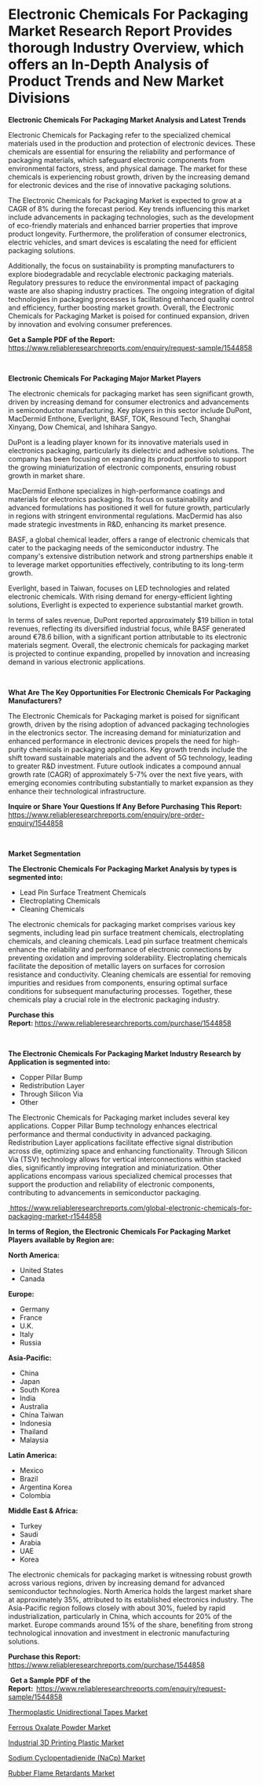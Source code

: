 <p><h1>Electronic Chemicals For Packaging Market Research Report Provides thorough Industry Overview, which offers an In-Depth Analysis of Product Trends and New Market Divisions</h1></p><p><strong>Electronic Chemicals For Packaging Market Analysis and Latest Trends</strong></p>
<p><p>Electronic Chemicals for Packaging refer to the specialized chemical materials used in the production and protection of electronic devices. These chemicals are essential for ensuring the reliability and performance of packaging materials, which safeguard electronic components from environmental factors, stress, and physical damage. The market for these chemicals is experiencing robust growth, driven by the increasing demand for electronic devices and the rise of innovative packaging solutions.</p><p>The Electronic Chemicals for Packaging Market is expected to grow at a CAGR of 8% during the forecast period. Key trends influencing this market include advancements in packaging technologies, such as the development of eco-friendly materials and enhanced barrier properties that improve product longevity. Furthermore, the proliferation of consumer electronics, electric vehicles, and smart devices is escalating the need for efficient packaging solutions.</p><p>Additionally, the focus on sustainability is prompting manufacturers to explore biodegradable and recyclable electronic packaging materials. Regulatory pressures to reduce the environmental impact of packaging waste are also shaping industry practices. The ongoing integration of digital technologies in packaging processes is facilitating enhanced quality control and efficiency, further boosting market growth. Overall, the Electronic Chemicals for Packaging Market is poised for continued expansion, driven by innovation and evolving consumer preferences.</p></p>
<p><strong>Get a Sample PDF of the Report:&nbsp;</strong> <a href="https://www.reliableresearchreports.com/enquiry/request-sample/1544858?utm_campaign=36&utm_medium=2&utm_source=Github&utm_content=ia&utm_term=02042025&utm_id=electronic-chemicals-for-packaging">https://www.reliableresearchreports.com/enquiry/request-sample/1544858</a></p>
<p>&nbsp;</p>
<p><strong>Electronic Chemicals For Packaging Major Market Players</strong></p>
<p><p>The electronic chemicals for packaging market has seen significant growth, driven by increasing demand for consumer electronics and advancements in semiconductor manufacturing. Key players in this sector include DuPont, MacDermid Enthone, Everlight, BASF, TOK, Resound Tech, Shanghai Xinyang, Dow Chemical, and Ishihara Sangyo.</p><p>DuPont is a leading player known for its innovative materials used in electronics packaging, particularly its dielectric and adhesive solutions. The company has been focusing on expanding its product portfolio to support the growing miniaturization of electronic components, ensuring robust growth in market share.</p><p>MacDermid Enthone specializes in high-performance coatings and materials for electronics packaging. Its focus on sustainability and advanced formulations has positioned it well for future growth, particularly in regions with stringent environmental regulations. MacDermid has also made strategic investments in R&D, enhancing its market presence.</p><p>BASF, a global chemical leader, offers a range of electronic chemicals that cater to the packaging needs of the semiconductor industry. The company's extensive distribution network and strong partnerships enable it to leverage market opportunities effectively, contributing to its long-term growth.</p><p>Everlight, based in Taiwan, focuses on LED technologies and related electronic chemicals. With rising demand for energy-efficient lighting solutions, Everlight is expected to experience substantial market growth.</p><p>In terms of sales revenue, DuPont reported approximately $19 billion in total revenues, reflecting its diversified industrial focus, while BASF generated around €78.6 billion, with a significant portion attributable to its electronic materials segment. Overall, the electronic chemicals for packaging market is projected to continue expanding, propelled by innovation and increasing demand in various electronic applications.</p></p>
<p>&nbsp;</p>
<p><strong>What Are The Key Opportunities For Electronic Chemicals For Packaging Manufacturers?</strong></p>
<p><p>The Electronic Chemicals for Packaging market is poised for significant growth, driven by the rising adoption of advanced packaging technologies in the electronics sector. The increasing demand for miniaturization and enhanced performance in electronic devices propels the need for high-purity chemicals in packaging applications. Key growth trends include the shift toward sustainable materials and the advent of 5G technology, leading to greater R&D investment. Future outlook indicates a compound annual growth rate (CAGR) of approximately 5-7% over the next five years, with emerging economies contributing substantially to market expansion as they enhance their technological infrastructure.</p></p>
<p><strong>Inquire or Share Your Questions If Any Before Purchasing This Report:</strong> <a href="https://www.reliableresearchreports.com/enquiry/pre-order-enquiry/1544858?utm_campaign=36&utm_medium=2&utm_source=Github&utm_content=ia&utm_term=02042025&utm_id=electronic-chemicals-for-packaging">https://www.reliableresearchreports.com/enquiry/pre-order-enquiry/1544858</a></p>
<p>&nbsp;</p>
<p><strong>Market Segmentation</strong></p>
<p><strong>The Electronic Chemicals For Packaging Market Analysis by types is segmented into:</strong></p>
<p><ul><li>Lead Pin Surface Treatment Chemicals</li><li>Electroplating Chemicals</li><li>Cleaning Chemicals</li></ul></p>
<p><p>The electronic chemicals for packaging market comprises various key segments, including lead pin surface treatment chemicals, electroplating chemicals, and cleaning chemicals. Lead pin surface treatment chemicals enhance the reliability and performance of electronic connections by preventing oxidation and improving solderability. Electroplating chemicals facilitate the deposition of metallic layers on surfaces for corrosion resistance and conductivity. Cleaning chemicals are essential for removing impurities and residues from components, ensuring optimal surface conditions for subsequent manufacturing processes. Together, these chemicals play a crucial role in the electronic packaging industry.</p></p>
<p><strong>Purchase this Report:&nbsp;</strong><a href="https://www.reliableresearchreports.com/purchase/1544858?utm_campaign=36&utm_medium=2&utm_source=Github&utm_content=ia&utm_term=02042025&utm_id=electronic-chemicals-for-packaging">https://www.reliableresearchreports.com/purchase/1544858</a></p>
<p>&nbsp;</p>
<p><strong>The Electronic Chemicals For Packaging Market Industry Research by Application is segmented into:</strong></p>
<p><ul><li>Copper Pillar Bump</li><li>Redistribution Layer</li><li>Through Silicon Via</li><li>Other</li></ul></p>
<p><p>The Electronic Chemicals for Packaging market includes several key applications. Copper Pillar Bump technology enhances electrical performance and thermal conductivity in advanced packaging. Redistribution Layer applications facilitate effective signal distribution across die, optimizing space and enhancing functionality. Through Silicon Via (TSV) technology allows for vertical interconnections within stacked dies, significantly improving integration and miniaturization. Other applications encompass various specialized chemical processes that support the production and reliability of electronic components, contributing to advancements in semiconductor packaging.</p></p>
<p><a href="https://www.reliableresearchreports.com/global-electronic-chemicals-for-packaging-market-r1544858?utm_campaign=36&utm_medium=2&utm_source=Github&utm_content=ia&utm_term=02042025&utm_id=electronic-chemicals-for-packaging">&nbsp;https://www.reliableresearchreports.com/global-electronic-chemicals-for-packaging-market-r1544858</a></p>
<p><strong>In terms of Region, the Electronic Chemicals For Packaging Market Players available by Region are:</strong></p>
<p>
    <p> <strong> North America: </strong>
        <ul>
            <li>United States</li>
            <li>Canada</li>
        </ul>
        </p> 
    <p> <strong> Europe: </strong>
        <ul>
            <li>Germany</li>
            <li>France</li>
            <li>U.K.</li>
            <li>Italy</li>
            <li>Russia</li>
        </ul>
        </p> 
    <p> <strong> Asia-Pacific: </strong>
        <ul>
            <li>China</li>
            <li>Japan</li>
            <li>South Korea</li>
            <li>India</li>
            <li>Australia</li>
            <li>China Taiwan</li>
            <li>Indonesia</li>
            <li>Thailand</li>
            <li>Malaysia</li>
        </ul>
        </p> 
    <p> <strong> Latin America: </strong>
        <ul>
            <li>Mexico</li>
            <li>Brazil</li>
            <li>Argentina Korea</li>
            <li>Colombia</li>
        </ul>
        </p> 
    <p> <strong> Middle East & Africa: </strong>
        <ul>
            <li>Turkey</li>
            <li>Saudi</li>
            <li>Arabia</li>
            <li>UAE</li>
            <li>Korea</li>
        </ul>
    </p>
    </p>
<p><p>The electronic chemicals for packaging market is witnessing robust growth across various regions, driven by increasing demand for advanced semiconductor technologies. North America holds the largest market share at approximately 35%, attributed to its established electronics industry. The Asia-Pacific region follows closely with about 30%, fueled by rapid industrialization, particularly in China, which accounts for 20% of the market. Europe commands around 15% of the share, benefiting from strong technological innovation and investment in electronic manufacturing solutions.</p></p>
<p><strong>Purchase this Report: </strong><a href="https://www.reliableresearchreports.com/purchase/1544858?utm_campaign=36&utm_medium=2&utm_source=Github&utm_content=ia&utm_term=02042025&utm_id=electronic-chemicals-for-packaging">https://www.reliableresearchreports.com/purchase/1544858</a></p>
<p>&nbsp;<strong>Get a Sample PDF of the Report:&nbsp;&nbsp;</strong><a href="https://www.reliableresearchreports.com/enquiry/request-sample/1544858?utm_campaign=36&utm_medium=2&utm_source=Github&utm_content=ia&utm_term=02042025&utm_id=electronic-chemicals-for-packaging">https://www.reliableresearchreports.com/enquiry/request-sample/1544858</a></p>
<p><strong></strong></p>
<p><p><a href="https://github.com/nwokechock6s/Market-Research-Report-List-1/blob/main/thermoplastic-unidirectional-tapes-market.md?utm_campaign=36&utm_medium=2&utm_source=Github&utm_content=ia&utm_term=02042025&utm_id=electronic-chemicals-for-packaging">Thermoplastic Unidirectional Tapes Market</a></p><p><a href="https://github.com/boudykodumi/Market-Research-Report-List-1/blob/main/ferrous-oxalate-powder-market.md?utm_campaign=36&utm_medium=2&utm_source=Github&utm_content=ia&utm_term=02042025&utm_id=electronic-chemicals-for-packaging">Ferrous Oxalate Powder Market</a></p><p><a href="https://github.com/aiamekar/Market-Research-Report-List-1/blob/main/industrial-3d-printing-plastic-market.md?utm_campaign=36&utm_medium=2&utm_source=Github&utm_content=ia&utm_term=02042025&utm_id=electronic-chemicals-for-packaging">Industrial 3D Printing Plastic Market</a></p><p><a href="https://github.com/belhejmawoue/Market-Research-Report-List-1/blob/main/sodium-cyclopentadienide-nacp-market.md?utm_campaign=36&utm_medium=2&utm_source=Github&utm_content=ia&utm_term=02042025&utm_id=electronic-chemicals-for-packaging">Sodium Cyclopentadienide (NaCp) Market</a></p><p><a href="https://github.com/vsiljgestel/Market-Research-Report-List-1/blob/main/rubber-flame-retardants-market.md?utm_campaign=36&utm_medium=2&utm_source=Github&utm_content=ia&utm_term=02042025&utm_id=electronic-chemicals-for-packaging">Rubber Flame Retardants Market</a></p></p>